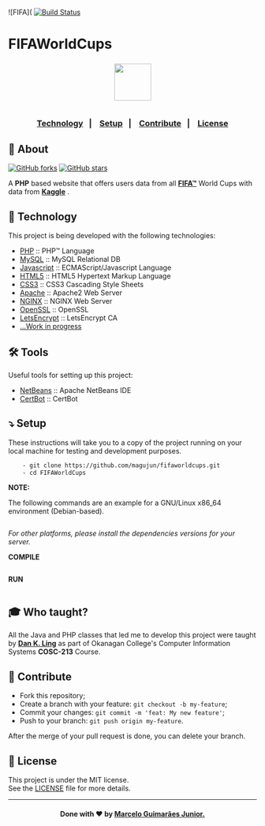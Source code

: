 ![FIFA](
[![Build Status](https://app.travis-ci.com/magujun/fifaworldcups.svg?branch=main)](https://app.travis-ci.com/magujun/fifaworldcups)

# FIFAWorldCups

<h3 align="center">
     <img width="75px" src="https://user-images.githubusercontent.com/75567460/204882838-57bff2bb-dd06-48b9-a9c8-a276720d9f2e.svg">
    <br><br>
    <p align="center">
      <a href="#-technology">Technology</a>&nbsp;&nbsp;&nbsp;|&nbsp;&nbsp;&nbsp;
      <a href="#-setup">Setup</a>&nbsp;&nbsp;&nbsp;|&nbsp;&nbsp;&nbsp;
      <a href="#-contribute">Contribute</a>&nbsp;&nbsp;&nbsp;|&nbsp;&nbsp;&nbsp;
      <a href="#-license">License</a>
  </p>
</h3>

## 🔖 About

[![GitHub forks](https://img.shields.io/github/forks/magujun/fifaworldcups?style=social)](https://github.com/magujun/fifaworldcups/network/members/)
[![GitHub stars](https://img.shields.io/github/stars/magujun/fifaworldcups?style=social)](https://github.com/magujun/fifaworldcups/stargazers/)

A <strong>PHP</strong> based website that offers users data from all **[FIFA™](https://www.fifa.com/)** World Cups with data from **[Kaggle](https://www.kaggle.com/)** .

## 🚀 Technology

This project is being developed with the following technologies:

- [PHP](https://www.java.com/en/) :: PHP™ Language 
- [MySQL](https://mySQL.org/) :: MySQL Relational DB
- [Javascript](https://javascript.org/) :: ECMAScript/Javascript Language
- [HTML5](https://w3c.org/) :: HTML5 Hypertext Markup Language
- [CSS3](https://w3c.org/) :: CSS3 Cascading Style Sheets
- [Apache](https://apache.org/) :: Apache2 Web Server
- [NGINX](https://nginx.org/) :: NGINX Web Server
- [OpenSSL](https://openSSL.org/) :: OpenSSL
- [LetsEncrypt](https://letsencrypt.org/) :: LetsEncrypt CA
- [...Work in progress](https://github.com/magujun/fifaworldcups)

## 🛠️ Tools
Useful tools for setting up this project:

- [NetBeans](https://netbeans.org/) :: Apache NetBeans IDE
- [CertBot](https://certbot.org/) :: CertBot

## ⤵ Setup

These instructions will take you to a copy of the project running on your local machine for testing and development purposes.


```bash
    - git clone https://github.com/magujun/fifaworldcups.git
    - cd FIFAWorldCups
```    

**NOTE:**

The following commands are an example for a GNU/Linux x86_64 environment (Debian-based).
```    
```
 *For other platforms, please install the dependencies versions for your server.*
 
**COMPILE**
```   
```

**RUN**
```
```

## 🎓 Who taught?

All the Java and PHP classes that led me to develop this project were taught by **[Dan K. Ling]()** as part of Okanagan College's Computer Information Systems **COSC-213** Course.

## 🤔 Contribute

- Fork this repository;
- Create a branch with your feature: `git checkout -b my-feature`;
- Commit your changes: `git commit -m 'feat: My new feature'`;
- Push to your branch: `git push origin my-feature`.

After the merge of your pull request is done, you can delete your branch.

## 📝 License

This project is under the MIT license.<br/>
See the [LICENSE](LICENSE) file for more details.

---

<h4 align="center">
  Done with ❤ by <a href="https://www.linkedin.com/in/marcelo-guimaraes-junior/" target="_blank">Marcelo Guimarães Junior.</a><br/>
</h4>
